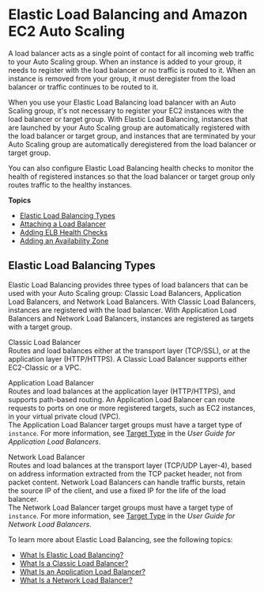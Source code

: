 # Elastic Load Balancing and Amazon EC2 Auto Scaling<a name="autoscaling-load-balancer"></a>

A load balancer acts as a single point of contact for all incoming web traffic to your Auto Scaling group\. When an instance is added to your group, it needs to register with the load balancer or no traffic is routed to it\. When an instance is removed from your group, it must deregister from the load balancer or traffic continues to be routed to it\.

When you use your Elastic Load Balancing load balancer with an Auto Scaling group, it's not necessary to register your EC2 instances with the load balancer or target group\. With Elastic Load Balancing, instances that are launched by your Auto Scaling group are automatically registered with the load balancer or target group, and instances that are terminated by your Auto Scaling group are automatically deregistered from the load balancer or target group\.

You can also configure Elastic Load Balancing health checks to monitor the health of registered instances so that the load balancer or target group only routes traffic to the healthy instances\.

**Topics**
+ [Elastic Load Balancing Types](#integrations-aws-elastic-load-balancing-types)
+ [Attaching a Load Balancer](attach-load-balancer-asg.md)
+ [Adding ELB Health Checks](as-add-elb-healthcheck.md)
+ [Adding an Availability Zone](as-add-availability-zone.md)

## Elastic Load Balancing Types<a name="integrations-aws-elastic-load-balancing-types"></a>

Elastic Load Balancing provides three types of load balancers that can be used with your Auto Scaling group: Classic Load Balancers, Application Load Balancers, and Network Load Balancers\. With Classic Load Balancers, instances are registered with the load balancer\. With Application Load Balancers and Network Load Balancers, instances are registered as targets with a target group\. 

Classic Load Balancer  
Routes and load balances either at the transport layer \(TCP/SSL\), or at the application layer \(HTTP/HTTPS\)\. A Classic Load Balancer supports either EC2\-Classic or a VPC\.

Application Load Balancer  
Routes and load balances at the application layer \(HTTP/HTTPS\), and supports path\-based routing\. An Application Load Balancer can route requests to ports on one or more registered targets, such as EC2 instances, in your virtual private cloud \(VPC\)\.  
The Application Load Balancer target groups must have a target type of `instance`\. For more information, see [Target Type](https://docs.aws.amazon.com/elasticloadbalancing/latest/application/load-balancer-target-groups.html#target-type) in the *User Guide for Application Load Balancers*\.

Network Load Balancer  
Routes and load balances at the transport layer \(TCP/UDP Layer\-4\), based on address information extracted from the TCP packet header, not from packet content\. Network Load Balancers can handle traffic bursts, retain the source IP of the client, and use a fixed IP for the life of the load balancer\.   
The Network Load Balancer target groups must have a target type of `instance`\. For more information, see [Target Type](https://docs.aws.amazon.com/elasticloadbalancing/latest/network/load-balancer-target-groups.html#target-type) in the *User Guide for Network Load Balancers*\.

To learn more about Elastic Load Balancing, see the following topics:
+ [What Is Elastic Load Balancing?](https://docs.aws.amazon.com/elasticloadbalancing/latest/userguide/what-is-load-balancing.html)
+ [What Is a Classic Load Balancer?](https://docs.aws.amazon.com/elasticloadbalancing/latest/classic/introduction.html)
+ [What Is an Application Load Balancer?](https://docs.aws.amazon.com/elasticloadbalancing/latest/application/introduction.html)
+ [What Is a Network Load Balancer?](https://docs.aws.amazon.com/elasticloadbalancing/latest/network/introduction.html)